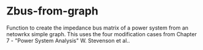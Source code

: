 # Zbus-from-graph
Function to create the impedance bus matrix of a power system from an netowrkx simple graph. This uses the four modification cases from Chapter 7 - "Power System Analysis" W. Stevenson et al..
